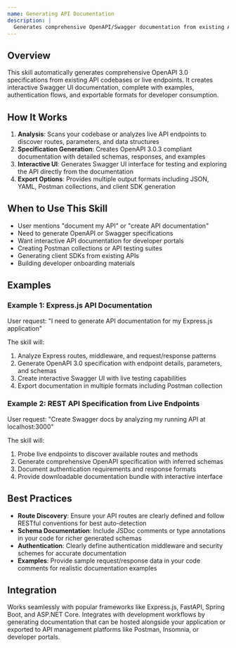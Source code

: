 ```yaml
---
name: Generating API Documentation
description: |
  Generates comprehensive OpenAPI/Swagger documentation from existing APIs, creating interactive documentation with Swagger UI, request/response examples, authentication details, and multi-format exports. Automatically activates when users mention "API documentation", "OpenAPI spec", "Swagger docs", "document API endpoints", "generate API docs", or need to create developer documentation for REST APIs.
---
```


## Overview
This skill automatically generates comprehensive OpenAPI 3.0 specifications from existing API codebases or live endpoints. It creates interactive Swagger UI documentation, complete with examples, authentication flows, and exportable formats for developer consumption.

## How It Works
1. **Analysis**: Scans your codebase or analyzes live API endpoints to discover routes, parameters, and data structures
2. **Specification Generation**: Creates OpenAPI 3.0.3 compliant documentation with detailed schemas, responses, and examples
3. **Interactive UI**: Generates Swagger UI interface for testing and exploring the API directly from the documentation
4. **Export Options**: Provides multiple output formats including JSON, YAML, Postman collections, and client SDK generation

## When to Use This Skill
- User mentions "document my API" or "create API documentation"
- Need to generate OpenAPI or Swagger specifications
- Want interactive API documentation for developer portals
- Creating Postman collections or API testing suites
- Generating client SDKs from existing APIs
- Building developer onboarding materials

## Examples

### Example 1: Express.js API Documentation
User request: "I need to generate API documentation for my Express.js application"

The skill will:
1. Analyze Express routes, middleware, and request/response patterns
2. Generate OpenAPI 3.0 specification with endpoint details, parameters, and schemas
3. Create interactive Swagger UI with live testing capabilities
4. Export documentation in multiple formats including Postman collection

### Example 2: REST API Specification from Live Endpoints
User request: "Create Swagger docs by analyzing my running API at localhost:3000"

The skill will:
1. Probe live endpoints to discover available routes and methods
2. Generate comprehensive OpenAPI specification with inferred schemas
3. Document authentication requirements and response formats
4. Provide downloadable documentation bundle with interactive interface

## Best Practices
- **Route Discovery**: Ensure your API routes are clearly defined and follow RESTful conventions for best auto-detection
- **Schema Documentation**: Include JSDoc comments or type annotations in your code for richer generated schemas
- **Authentication**: Clearly define authentication middleware and security schemes for accurate documentation
- **Examples**: Provide sample request/response data in your code comments for realistic documentation examples

## Integration
Works seamlessly with popular frameworks like Express.js, FastAPI, Spring Boot, and ASP.NET Core. Integrates with development workflows by generating documentation that can be hosted alongside your application or exported to API management platforms like Postman, Insomnia, or developer portals.